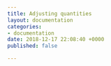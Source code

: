 ```yaml
---
title: Adjusting quantities
layout: documentation
categories:
- documentation
date: 2018-12-17 22:08:40 +0000
published: false

---
```

